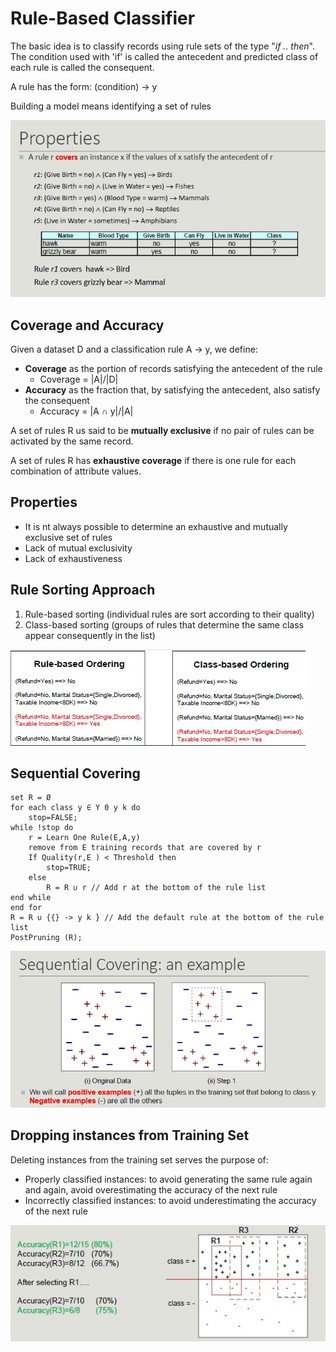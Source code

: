 # Rule-Based Classifier

The basic idea is to classify records using rule sets of the type "*if .. then*". The condition used with 'if' is called the antecedent and predicted class of each rule is called the consequent.

A rule has the form: (condition) -> y

Building a model means identifying a set of rules

![](properties.jpg)

## Coverage and Accuracy

Given a dataset D and a classification rule A -> y, we define:

- **Coverage** as the portion of records satisfying the antecedent of the rule
    - Coverage = |A|/|D|
- **Accuracy** as the fraction that, by satisfying the antecedent, also satisfy the consequent
    - Accuracy = |A ∩ y|/|A|

A set of rules R us said to be **mutually exclusive** if no pair of rules can be activated by the same record.

A set of rules R has **exhaustive coverage** if there is one rule for each combination of attribute values.

## Properties

- It is nt always possible to determine an exhaustive and mutually exclusive set of rules
- Lack of mutual exclusivity
- Lack of exhaustiveness

## Rule Sorting Approach

1. Rule-based sorting (individual rules are sort according to their quality)
2. Class-based sorting (groups of rules that determine the same class appear consequently in the list)

![](sorting.jpg)

## Sequential Covering

```
set R = Ø
for each class y ∈ Y 0 y k do
    stop=FALSE;
while !stop do
    r = Learn One Rule(E,A,y)
    remove from E training records that are covered by r
    If Quality(r,E ) < Threshold then
        stop=TRUE;
    else
        R = R ∪ r // Add r at the bottom of the rule list
end while
end for
R = R ∪ {{} -> y k } // Add the default rule at the bottom of the rule list
PostPruning (R);

```
![](sequantial.jpg)

## Dropping instances from Training Set
Deleting instances from the training set serves the purpose of:

- Properly classified instances: to avoid generating the same rule again and again, avoid overestimating the accuracy of the next rule
- Incorrectly classified instances: to avoid underestimating the accuracy of the next rule

![](dropping.jpg)

